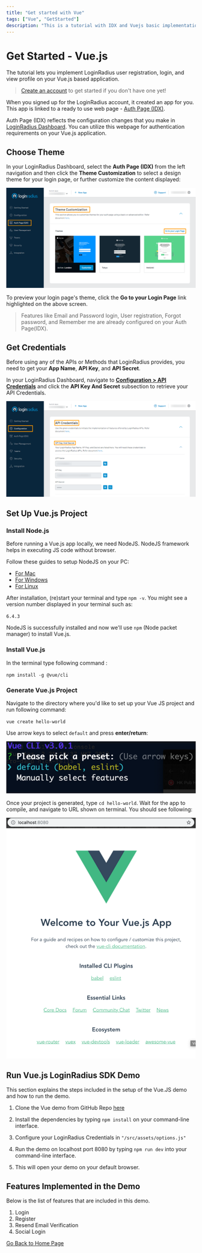```yaml
---
title: "Get started with Vue"
tags: ["Vue", "GetStarted"]
description: "This is a tutorial with IDX and Vuejs basic implementation."
---
```


# Get Started - Vue.js

The tutorial lets you implement LoginRadius user registration, login, and view profile on your Vue.js based application.

> [Create an account](https://accounts.loginradius.com/auth.aspx?return_url=https://dashboard.loginradius.com/login&action=register) to get started if you don't have one yet!

When you signed up for the LoginRadius account, it created an app for you. This app is linked to a ready to use web page - [Auth Page (IDX)](https://www.loginradius.com/docs/developer/concepts/idx-overview/).

Auth Page (IDX) reflects the configuration changes that you make in [LoginRadius Dashboard](https://dashboard.loginradius.com/getting-started). You can utilize this webpage for authentication requirements on your Vue.js application.

## Choose Theme

In your LoginRadius Dashboard, select the **Auth Page (IDX)** from the left navigation and then click the **Theme Customization** to select a design theme for your login page, or further customize the content displayed:

![alt_text](../../assets/blog-common/theme-customization.png "image_tooltip")

To preview your login page's theme, click the **Go to your Login Page** link highlighted on the above screen. 

> Features like Email and Password login, User registration, Forgot password, and Remember me are already configured on your Auth Page(IDX).

## Get Credentials

Before using any of the APIs or Methods that LoginRadius provides, you need to get your **App Name**, **API Key**, and **API Secret**.

In your LoginRadius Dashboard, navigate to **[Configuration > API Credentials](https://dashboard.loginradius.com/configuration)** and click the **API Key And Secret** subsection to retrieve your API Credentials.

![alt_text](../../assets/blog-common/api-credentials.png "image_tooltip")

## Set Up Vue.js Project

### Install Node.js

Before running a Vue.js app locally, we need NodeJS. NodeJS framework helps in executing JS code without browser.

Follow these guides to setup NodeJS on your PC:

* [For Mac](https://nodejs.org/en/download/package-manager/#macos)
* [For Windows](https://nodejs.org/en/download/)
* [For Linux](https://nodejs.org/en/download/package-manager/)

After installation, (re)start your terminal and type `npm -v`. You might see a version number displayed in your terminal such as:

`6.4.3` 

NodeJS is successfully installed and now we'll use `npm` (Node packet manager) to install Vue.js.  

### Install Vue.js

 In the terminal type following command :

 `npm install -g @vue/cli`

### Generate Vue.js Project

Navigate to the directory where you'd like to set up your Vue JS project and run following command:

`vue create hello-world`

Use arrow keys to select `default` and press **enter/return**:

![alt_text](images/vue-cli-preset.png "image_tooltip")

Once your project is generated, type `cd hello-world`. Wait for the app to compile, and navigate to URL shown on terminal. You should see following:

![alt_text](images/vue-browser.png "image_tooltip")


## Run Vue.js LoginRadius SDK Demo

This section explains the steps included in the setup of the Vue.JS demo and how to run the demo.

1. Clone the Vue demo from GitHub Repo [here](https://github.com/LoginRadius/demo/tree/v2-vue-demo)

2. Install the dependencies by typing `npm install` on your command-line interface.

3. Configure your LoginRadius Credentials in `"/src/assets/options.js"`

4. Run the demo on localhost port 8080 by typing `npm run dev` into your command-line interface.

5. This will open your demo on your default browser.


## Features Implemented in the Demo

Below is the list of features that are included in this demo.

1. Login
2. Register
3. Resend Email Verification
4. Social Login




[Go Back to Home Page](https://lr-developer-docs.netlify.app)

